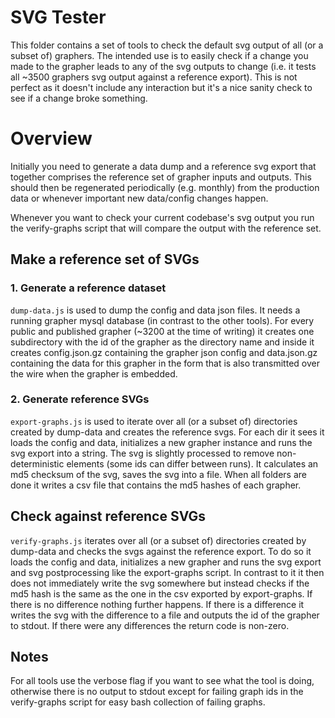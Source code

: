 # SVG Tester

This folder contains a set of tools to check the default svg output of all (or a subset of) graphers. The intended use is to easily check if a change you made to the grapher leads to any of the svg outputs to change (i.e. it tests all ~3500 graphers svg output against a reference export). This is not perfect as it doesn't include any interaction but it's a nice sanity check to see if a change broke something.

# Overview

Initially you need to generate a data dump and a reference svg export that together comprises the reference set of grapher inputs and outputs. This should then be regenerated periodically (e.g. monthly) from the production data or whenever important new data/config changes happen.

Whenever you want to check your current codebase's svg output you run the verify-graphs script that will compare the output with the reference set.

## Make a reference set of SVGs

### 1. Generate a reference dataset

`dump-data.js` is used to dump the config and data json files. It needs a running grapher mysql database (in contrast to the other tools). For every public and published grapher (~3200 at the time of writing) it creates one subdirectory with the id of the grapher as the directory name and inside it creates config.json.gz containing the grapher json config and data.json.gz containing the data for this grapher in the form that is also transmitted over the wire when the grapher is embedded.

### 2. Generate reference SVGs

`export-graphs.js` is used to iterate over all (or a subset of) directories created by dump-data and creates the reference svgs. For each dir it sees it loads the config and data, initializes a new grapher instance and runs the svg export into a string. The svg is slightly processed to remove non-deterministic elements (some ids can differ between runs). It calculates an md5 checksum of the svg, saves the svg into a file. When all folders are done it writes a csv file that contains the md5 hashes of each grapher.

## Check against reference SVGs

`verify-graphs.js` iterates over all (or a subset of) directories created by dump-data and checks the svgs against the reference export. To do so it loads the config and data, initializes a new grapher and runs the svg export and svg postprocessing like the export-graphs script. In contrast to it it then does not immediately write the svg somewhere but instead checks if the md5 hash is the same as the one in the csv exported by export-graphs. If there is no difference nothing further happens. If there is a difference it writes the svg with the difference to a file and outputs the id of the grapher to stdout. If there were any differences the return code is non-zero.

## Notes

For all tools use the verbose flag if you want to see what the tool is doing, otherwise there is no output to stdout except for failing graph ids in the verify-graphs script for easy bash collection of failing graphs.

